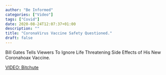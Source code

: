 ```yaml
---
author: "Be Informed"
categories: ["Video"]
tags: ["Covid"]
date: 2020-08-24T12:07:37+01:00
description: ""
title: "CoronaVirus Vaccine Safety Questioned."
draft: false
---
```


Bill Gates Tells Viewers To Ignore Life Threatening Side Effects of His New Coronahoax Vaccine.

[VIDEO: Bitchute](https://www.bitchute.com/video/mWOtr6dtbfh1/)